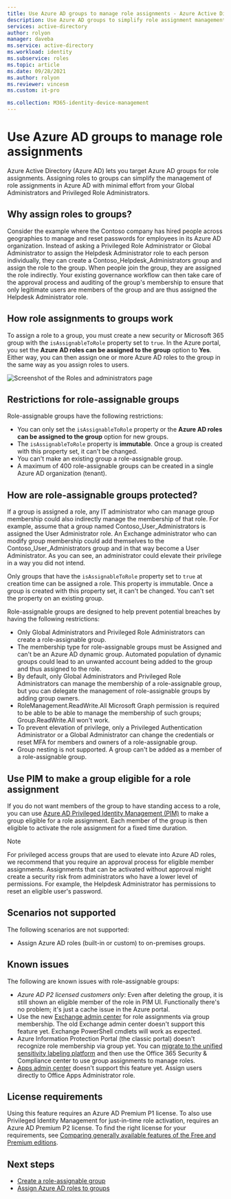 ```yaml
---
title: Use Azure AD groups to manage role assignments - Azure Active Directory
description: Use Azure AD groups to simplify role assignment management in Azure Active Directory.
services: active-directory
author: rolyon
manager: daveba
ms.service: active-directory
ms.workload: identity
ms.subservice: roles
ms.topic: article
ms.date: 09/28/2021
ms.author: rolyon
ms.reviewer: vincesm
ms.custom: it-pro

ms.collection: M365-identity-device-management
---
```


# Use Azure AD groups to manage role assignments

Azure Active Directory (Azure AD) lets you target Azure AD groups for role assignments. Assigning roles to groups can simplify the management of role assignments in Azure AD with minimal effort from your Global Administrators and Privileged Role Administrators.

## Why assign roles to groups?

Consider the example where the Contoso company has hired people across geographies to manage and reset passwords for employees in its Azure AD organization. Instead of asking a Privileged Role Administrator or Global Administrator to assign the Helpdesk Administrator role to each person individually, they can create a Contoso_Helpdesk_Administrators group and assign the role to the group. When people join the group, they are assigned the role indirectly. Your existing governance workflow can then take care of the approval process and auditing of the group's membership to ensure that only legitimate users are members of the group and are thus assigned the Helpdesk Administrator role.

## How role assignments to groups work

To assign a role to a group, you must create a new security or Microsoft 365 group with the `isAssignableToRole` property set to `true`. In the Azure portal, you set the **Azure AD roles can be assigned to the group** option to **Yes**. Either way, you can then assign one or more Azure AD roles to the group in the same way as you assign roles to users.

![Screenshot of the Roles and administrators page](./media/groups-concept/role-assignable-group.png)

## Restrictions for role-assignable groups

Role-assignable groups have the following restrictions:

- You can only set the `isAssignableToRole` property or the **Azure AD roles can be assigned to the group** option for new groups.
- The `isAssignableToRole` property is **immutable**. Once a group is created with this property set, it can't be changed.
- You can't make an existing group a role-assignable group.
- A maximum of 400 role-assignable groups can be created in a single Azure AD organization (tenant).

## How are role-assignable groups protected?

If a group is assigned a role, any IT administrator who can manage group membership could also indirectly manage the membership of that role. For example, assume that a group named Contoso_User_Administrators is assigned the User Administrator role. An Exchange administrator who can modify group membership could add themselves to the Contoso_User_Administrators group and in that way become a User Administrator. As you can see, an administrator could elevate their privilege in a way you did not intend.

Only groups that have the `isAssignableToRole` property set to `true` at creation time can be assigned a role. This property is immutable. Once a group is created with this property set, it can't be changed. You can't set the property on an existing group.

Role-assignable groups are designed to help prevent potential breaches by having the following restrictions:

- Only Global Administrators and Privileged Role Administrators can create a role-assignable group.
- The membership type for role-assignable groups must be Assigned and can't be an Azure AD dynamic group. Automated population of dynamic groups could lead to an unwanted account being added to the group and thus assigned to the role.
- By default, only Global Administrators and Privileged Role Administrators can manage the membership of a role-assignable group, but you can delegate the management of role-assignable groups by adding group owners.
- RoleManagement.ReadWrite.All Microsoft Graph permission is required to be able to be able to manage the membership of such groups; Group.ReadWrite.All won't work.
- To prevent elevation of privilege, only a Privileged Authentication Administrator or a Global Administrator can change the credentials or reset MFA for members and owners of a role-assignable group.
- Group nesting is not supported. A group can't be added as a member of a role-assignable group.

## Use PIM to make a group eligible for a role assignment

If you do not want members of the group to have standing access to a role, you can use [Azure AD Privileged Identity Management (PIM)](../privileged-identity-management/pim-configure.md) to make a group eligible for a role assignment. Each member of the group is then eligible to activate the role assignment for a fixed time duration.

> [!NOTE]
> For privileged access groups that are used to elevate into Azure AD roles, we recommend that you require an approval process for eligible member assignments. Assignments that can be activated without approval might create a security risk from administrators who have a lower level of permissions. For example, the Helpdesk Administrator has permissions to reset an eligible user's password.

## Scenarios not supported

The following scenarios are not supported:  

- Assign Azure AD roles (built-in or custom) to on-premises groups.

## Known issues

The following are known issues with role-assignable groups:

- *Azure AD P2 licensed customers only*: Even after deleting the group, it is still shown an eligible member of the role in PIM UI. Functionally there's no problem; it's just a cache issue in the Azure portal.  
- Use the new [Exchange admin center](https://admin.exchange.microsoft.com/) for role assignments via group membership. The old Exchange admin center doesn't support this feature yet. Exchange PowerShell cmdlets will work as expected.
- Azure Information Protection Portal (the classic portal) doesn't recognize role membership via group yet. You can [migrate to the unified sensitivity labeling platform](/azure/information-protection/configure-policy-migrate-labels) and then use the Office 365 Security & Compliance center to use group assignments to manage roles.
- [Apps admin center](https://config.office.com/) doesn't support this feature yet. Assign users directly to Office Apps Administrator role.

## License requirements

Using this feature requires an Azure AD Premium P1 license. To also use Privileged Identity Management for just-in-time role activation, requires an Azure AD Premium P2 license. To find the right license for your requirements, see [Comparing generally available features of the Free and Premium editions](https://www.microsoft.com/security/business/identity-access-management/azure-ad-pricing).

## Next steps

- [Create a role-assignable group](groups-create-eligible.md)
- [Assign Azure AD roles to groups](groups-assign-role.md)
